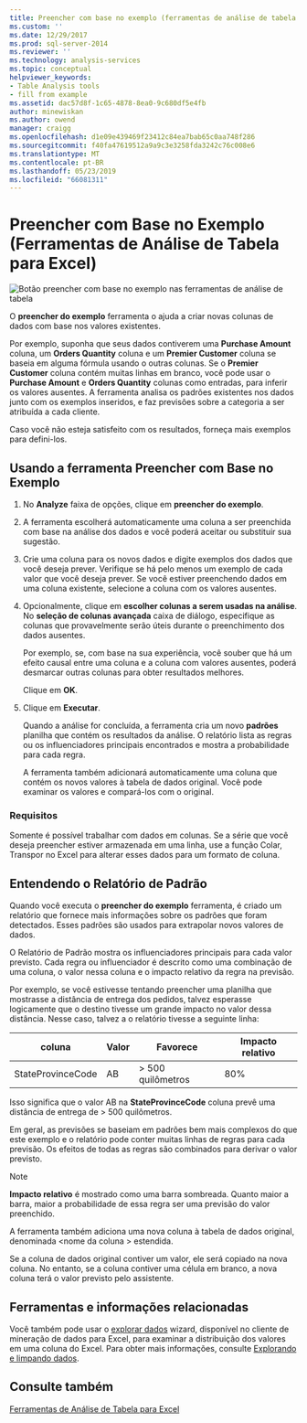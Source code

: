 ```yaml
---
title: Preencher com base no exemplo (ferramentas de análise de tabela para Excel) | Microsoft Docs
ms.custom: ''
ms.date: 12/29/2017
ms.prod: sql-server-2014
ms.reviewer: ''
ms.technology: analysis-services
ms.topic: conceptual
helpviewer_keywords:
- Table Analysis tools
- fill from example
ms.assetid: dac57d8f-1c65-4878-8ea0-9c680df5e4fb
author: minewiskan
ms.author: owend
manager: craigg
ms.openlocfilehash: d1e09e439469f23412c84ea7bab65c0aa748f286
ms.sourcegitcommit: f40fa47619512a9a9c3e3258fda3242c76c008e6
ms.translationtype: MT
ms.contentlocale: pt-BR
ms.lasthandoff: 05/23/2019
ms.locfileid: "66081311"
---
```

# <a name="fill-from-example-table-analysis-tools-for-excel"></a>Preencher com Base no Exemplo (Ferramentas de Análise de Tabela para Excel)
  ![Botão preencher com base no exemplo nas ferramentas de análise de tabela](media/tat-fillex.gif "botão preencher com base no exemplo nas ferramentas de análise de tabela")  
  
 O **preencher do exemplo** ferramenta o ajuda a criar novas colunas de dados com base nos valores existentes.  
  
 Por exemplo, suponha que seus dados contiverem uma **Purchase Amount** coluna, um **Orders Quantity** coluna e um **Premier Customer** coluna se baseia em alguma fórmula usando o outras colunas. Se o **Premier Customer** coluna contém muitas linhas em branco, você pode usar o **Purchase Amount** e **Orders Quantity** colunas como entradas, para inferir os valores ausentes. A ferramenta analisa os padrões existentes nos dados junto com os exemplos inseridos, e faz previsões sobre a categoria a ser atribuída a cada cliente.  
  
 Caso você não esteja satisfeito com os resultados, forneça mais exemplos para defini-los.  
  
## <a name="using-the-fill-from-example-tool"></a>Usando a ferramenta Preencher com Base no Exemplo  
  
1.  No **Analyze** faixa de opções, clique em **preencher do exemplo**.  
  
2.  A ferramenta escolherá automaticamente uma coluna a ser preenchida com base na análise dos dados e você poderá aceitar ou substituir sua sugestão.  
  
3.  Crie uma coluna para os novos dados e digite exemplos dos dados que você deseja prever. Verifique se há pelo menos um exemplo de cada valor que você deseja prever. Se você estiver preenchendo dados em uma coluna existente, selecione a coluna com os valores ausentes.  
  
4.  Opcionalmente, clique em **escolher colunas a serem usadas na análise**. No **seleção de colunas avançada** caixa de diálogo, especifique as colunas que provavelmente serão úteis durante o preenchimento dos dados ausentes.  
  
     Por exemplo, se, com base na sua experiência, você souber que há um efeito causal entre uma coluna e a coluna com valores ausentes, poderá desmarcar outras colunas para obter resultados melhores.  
  
     Clique em **OK**.  
  
5.  Clique em **Executar**.  
  
     Quando a análise for concluída, a ferramenta cria um novo **padrões** planilha que contém os resultados da análise. O relatório lista as regras ou os influenciadores principais encontrados e mostra a probabilidade para cada regra.  
  
     A ferramenta também adicionará automaticamente uma coluna que contém os novos valores à tabela de dados original. Você pode examinar os valores e compará-los com o original.  
  
### <a name="requirements"></a>Requisitos  
 Somente é possível trabalhar com dados em colunas. Se a série que você deseja preencher estiver armazenada em uma linha, use a função Colar, Transpor no Excel para alterar esses dados para um formato de coluna.  
  
## <a name="understanding-the-pattern-report"></a>Entendendo o Relatório de Padrão  
 Quando você executa o **preencher do exemplo** ferramenta, é criado um relatório que fornece mais informações sobre os padrões que foram detectados. Esses padrões são usados para extrapolar novos valores de dados.  
  
 O Relatório de Padrão mostra os influenciadores principais para cada valor previsto. Cada regra ou influenciador é descrito como uma combinação de uma coluna, o valor nessa coluna e o impacto relativo da regra na previsão.  
  
 Por exemplo, se você estivesse tentando preencher uma planilha que mostrasse a distância de entrega dos pedidos, talvez esperasse logicamente que o destino tivesse um grande impacto no valor dessa distância. Nesse caso, talvez a o relatório tivesse a seguinte linha:  
  
|coluna|Valor|Favorece|Impacto relativo|  
|------------|-----------|------------|---------------------|  
|StateProvinceCode|AB|> 500 quilômetros|80%|  
  
 Isso significa que o valor AB na **StateProvinceCode** coluna prevê uma distância de entrega de > 500 quilômetros.  
  
 Em geral, as previsões se baseiam em padrões bem mais complexos do que este exemplo e o relatório pode conter muitas linhas de regras para cada previsão. Os efeitos de todas as regras são combinados para derivar o valor previsto.  
  
> [!NOTE]  
>  **Impacto relativo** é mostrado como uma barra sombreada. Quanto maior a barra, maior a probabilidade de essa regra ser uma previsão do valor preenchido.  
  
 A ferramenta também adiciona uma nova coluna à tabela de dados original, denominada \<nome da coluna > estendida.  
  
 Se a coluna de dados original contiver um valor, ele será copiado na nova coluna. No entanto, se a coluna contiver uma célula em branco, a nova coluna terá o valor previsto pelo assistente.  
  
## <a name="related-tools-and-information"></a>Ferramentas e informações relacionadas  
 Você também pode usar o [explorar dados](explore-data-sql-server-data-mining-add-ins.md) wizard, disponível no cliente de mineração de dados para Excel, para examinar a distribuição dos valores em uma coluna do Excel. Para obter mais informações, consulte [Explorando e limpando dados](exploring-and-cleaning-data.md).  
  
## <a name="see-also"></a>Consulte também  
 [Ferramentas de Análise de Tabela para Excel](table-analysis-tools-for-excel.md)  
  
  
